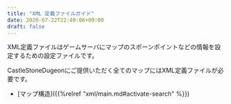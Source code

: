 ```yaml
---
title: "XML 定義ファイルガイド"
date: 2020-07-22T22:49:06+09:00
draft: false
---
```


XML定義ファイルはゲームサーバにマップのスポーンポイントなどの情報を設定するための設定ファイルです。

CastleStoneDugeonにご提供いただく全てのマップにはXML定義ファイルが必要です。

* [マップ構造]({{%relref "xml/main.md#activate-search" %}})